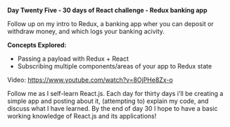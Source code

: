 **Day Twenty Five - 30 days of React challenge - Redux banking app**

Follow up on my intro to Redux, a banking app wher you can deposit or withdraw money, and which logs your banking acivity.

**Concepts Explored:** 

- Passing a payload with Redux + React
- Subscribing multiple components/areas of your app to Redux state

Video: https://www.youtube.com/watch?v=8OjPHe8Zx-o

Follow me as I self-learn React.js. Each day for thirty days i'll be creating a simple app and posting about it, (attempting to) explain my code, and discuss what I have learned. By the end of day 30 I hope to have a basic working knowledge of React.js and its applications!
